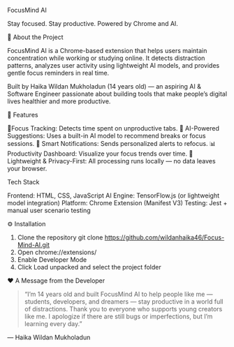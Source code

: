 FocusMind AI

Stay focused. Stay productive. Powered by Chrome and AI.

📌 About the Project

FocusMind AI is a Chrome-based extension that helps users maintain concentration while working or studying online.
It detects distraction patterns, analyzes user activity using lightweight AI models, and provides gentle focus reminders in real time.

Built by Haika Wildan Mukholadun (14 years old) — an aspiring AI & Software Engineer passionate about building tools that make people’s digital lives healthier and more productive.


🚀 Features

🧭Focus Tracking: Detects time spent on unproductive tabs.
🤖 AI-Powered Suggestions: Uses a built-in AI model to recommend breaks or focus sessions.
🔔 Smart Notifications: Sends personalized alerts to refocus.
📊 Productivity Dashboard: Visualize your focus trends over time.
🌙 Lightweight & Privacy-First: All processing runs locally — no data leaves your browser.


Tech Stack

Frontend: HTML, CSS, JavaScript
AI Engine: TensorFlow.js (or lightweight model integration)
Platform: Chrome Extension (Manifest V3)
Testing: Jest + manual user scenario testing


⚙️ Installation

1. Clone the repository
git clone https://github.com/wildanhaika46/Focus-Mind-AI.git
2. Open chrome://extensions/
3. Enable Developer Mode
4. Click Load unpacked and select the project folder


❤️ A Message from the Developer

> “I’m 14 years old and built FocusMind AI to help people like me — students, developers, and dreamers — stay productive in a world full of distractions.
Thank you to everyone who supports young creators like me. I apologize if there are still bugs or imperfections, but I’m learning every day.”

— Haika Wildan Mukholadun
